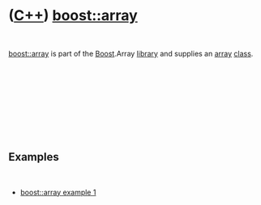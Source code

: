 



 

 

 

 

 

([C++](Cpp.htm)) [boost::array](CppBoostArray.htm)
==================================================

 

[boost::array](CppBoostArry.htm) is part of the
[Boost](CppBoost.htm).Array [library](CppLibrary.htm) and supplies an
[array](CppArray.htm) [class](CppClass.htm).

 

 

 

 

 

Examples
--------

 

-   [boost::array example 1](CppBoostArrayExample1.htm)

 

 

 

 

 





 



